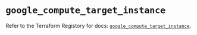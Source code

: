 # `google_compute_target_instance`

Refer to the Terraform Registory for docs: [`google_compute_target_instance`](https://registry.terraform.io/providers/hashicorp/google-beta/4.65.0/docs/resources/google_compute_target_instance).
